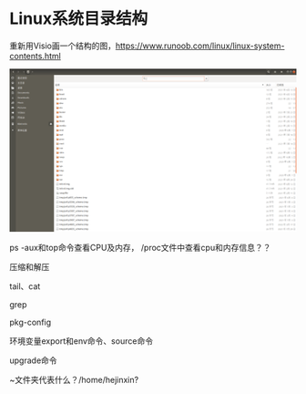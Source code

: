 # Linux系统目录结构

重新用Visio画一个结构的图，https://www.runoob.com/linux/linux-system-contents.html

![](assets/Linux系统目录结构.png)





ps -aux和top命令查看CPU及内存，  /proc文件中查看cpu和内存信息？？

压缩和解压

tail、cat

grep

pkg-config

环境变量export和env命令、source命令

upgrade命令 

~文件夹代表什么？/home/hejinxin?